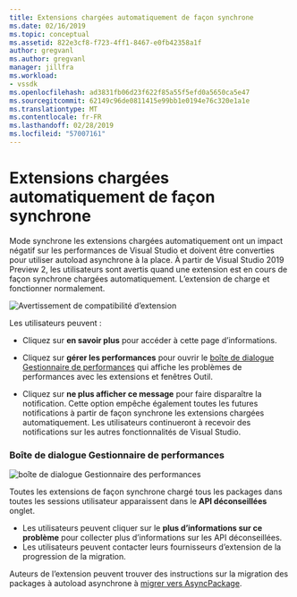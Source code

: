 ```yaml
---
title: Extensions chargées automatiquement de façon synchrone
ms.date: 02/16/2019
ms.topic: conceptual
ms.assetid: 822e3cf8-f723-4ff1-8467-e0fb42358a1f
author: gregvanl
ms.author: gregvanl
manager: jillfra
ms.workload:
- vssdk
ms.openlocfilehash: ad3831fb06d23f622f85a55f5efd0a5650ca5e47
ms.sourcegitcommit: 62149c96de0811415e99bb1e0194e76c320e1a1e
ms.translationtype: MT
ms.contentlocale: fr-FR
ms.lasthandoff: 02/28/2019
ms.locfileid: "57007161"
---
```

# <a name="synchronously-autoloaded-extensions"></a>Extensions chargées automatiquement de façon synchrone

Mode synchrone les extensions chargées automatiquement ont un impact négatif sur les performances de Visual Studio et doivent être converties pour utiliser autoload asynchrone à la place. À partir de Visual Studio 2019 Preview 2, les utilisateurs sont avertis quand une extension est en cours de façon synchrone chargées automatiquement. L’extension de charge et fonctionner normalement.

![Avertissement de compatibilité d’extension](media/extension-compatibility-warning.png)

Les utilisateurs peuvent :

- Cliquez sur **en savoir plus** pour accéder à cette page d’informations.

- Cliquez sur **gérer les performances** pour ouvrir le [boîte de dialogue Gestionnaire de performances](#performance-manager-dialog) qui affiche les problèmes de performances avec les extensions et fenêtres Outil.

- Cliquez sur **ne plus afficher ce message** pour faire disparaître la notification. Cette option empêche également toutes les futures notifications à partir de façon synchrone les extensions chargées automatiquement. Les utilisateurs continueront à recevoir des notifications sur les autres fonctionnalités de Visual Studio.

### <a name="performance-manager-dialog"></a>Boîte de dialogue Gestionnaire de performances

![boîte de dialogue Gestionnaire des performances](media/performance-manager.png)

Toutes les extensions de façon synchrone chargé tous les packages dans toutes les sessions utilisateur apparaissent dans le **API déconseillées** onglet.

* Les utilisateurs peuvent cliquer sur le **plus d’informations sur ce problème** pour collecter plus d’informations sur les API déconseillées.
* Les utilisateurs peuvent contacter leurs fournisseurs d’extension de la progression de la migration.

Auteurs de l’extension peuvent trouver des instructions sur la migration des packages à autoload asynchrone à [migrer vers AsyncPackage](https://github.com/Microsoft/VSSDK-Extensibility-Samples/tree/master/AsyncPackageMigration).
